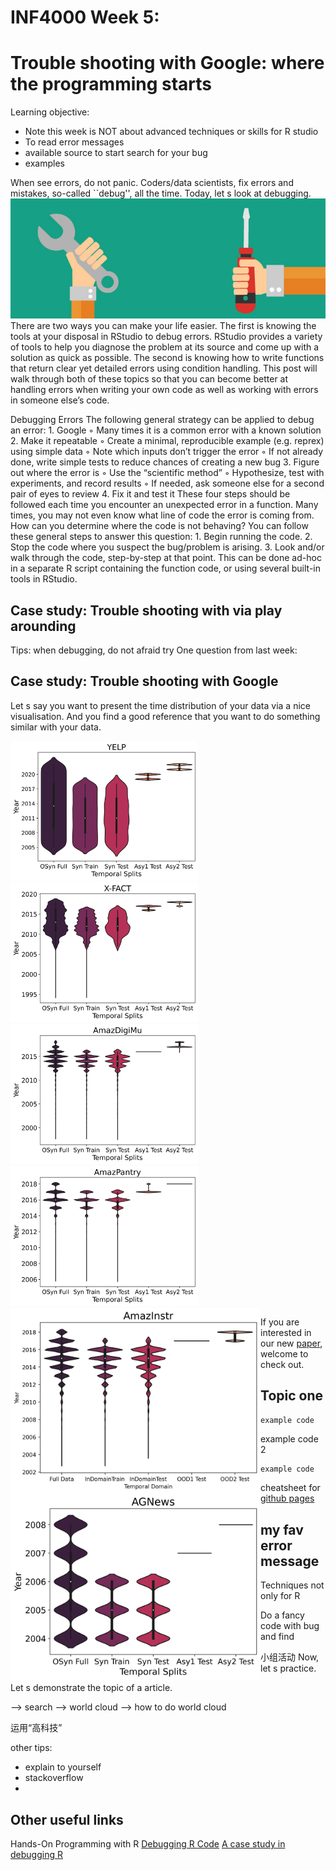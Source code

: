 # INF4000 Week 5: 
# Trouble shooting with Google: where the programming starts

Learning objective:
* Note this week is NOT about advanced techniques or skills for R studio
* To read error messages
* available source to start search for your bug
* examples

When see errors, do not panic.
Coders/data scientists, fix errors and mistakes, so-called ``debug'', all the time. Today, let s look at debugging.
<img src="https://github.com/casszhao/INF4000.github.io/blob/main/debugging.jpg" width="600" />
There are two ways you can make your life easier. The first is knowing the tools at your disposal in RStudio to debug errors. RStudio provides a variety of tools to help you diagnose the problem at its source and come up with a solution as quick as possible. The second is knowing how to write functions that return clear yet detailed errors using condition handling. This post will walk through both of these topics so that you can become better at handling errors when writing your own code as well as working with errors in someone else’s code.

Debugging Errors
The following general strategy can be applied to debug an error:
    1. Google 
        ◦ Many times it is a common error with a known solution
    2. Make it repeatable 
        ◦ Create a minimal, reproducible example (e.g. reprex) using simple data
        ◦ Note which inputs don’t trigger the error
        ◦ If not already done, write simple tests to reduce chances of creating a new bug
    3. Figure out where the error is 
        ◦ Use the “scientific method”
        ◦ Hypothesize, test with experiments, and record results
        ◦ If needed, ask someone else for a second pair of eyes to review
    4. Fix it and test it
These four steps should be followed each time you encounter an unexpected error in a function. Many times, you may not even know what line of code the error is coming from. How can you determine where the code is not behaving? You can follow these general steps to answer this question:
    1. Begin running the code.
    2. Stop the code where you suspect the bug/problem is arising.
    3. Look and/or walk through the code, step-by-step at that point.
This can be done ad-hoc in a separate R script containing the function code, or using several built-in tools in RStudio.



## Case study: Trouble shooting with via play arounding
Tips: when debugging, do not afraid try
One question from last week:  


## Case study: Trouble shooting with Google
Let s say you want to present the time distribution of your data via a nice visualisation. And you find a good reference that you want to do something similar with your data. 

<img src="https://github.com/casszhao/INF4000.github.io/blob/main/yelp_vio.png" width="300" />
<img src="https://github.com/casszhao/INF4000.github.io/blob/main/xfact_vio.png" width="300" />
<img src="https://github.com/casszhao/INF4000.github.io/blob/main/AmazDigiMu_vio.png" width="300" />
<img src="https://github.com/casszhao/INF4000.github.io/blob/main/AmazPantry_vio.png" width="300" />
<img src="https://github.com/casszhao/INF4000.github.io/blob/main/AmazInstr_vio.png" width="400" align="left" alt="My Image"/>
<img src="https://github.com/casszhao/INF4000.github.io/blob/main/agnews_vio.png" width="400" align="left" alt="My Image"/>


If you are interested in our new [paper](https://arxiv.org/pdf/2210.09197.pdf), welcome to check out.
## Topic one

```example code```

example code 2
```
example code
```

cheatsheet for [github pages](https://github.com/adam-p/markdown-here/wiki/Markdown-Cheatsheet)

## my fav error message

Techniques not only for R

Do a fancy code with bug and find 


小组活动
Now, let s practice.

Let s demonstrate the topic of a article. 

--> search
--> world cloud
--> how to do world cloud



运用“高科技”

other tips:
- explain to yourself
- stackoverflow
- 

## Other useful links
Hands-On Programming with R
[Debugging R Code](https://rstudio-education.github.io/hopr/debug.html)
[A case study in debugging R](https://github.com/karawoo/2019-01-17-rstudioconf/blob/master/woo_rstudioconf_2019.pdf)


